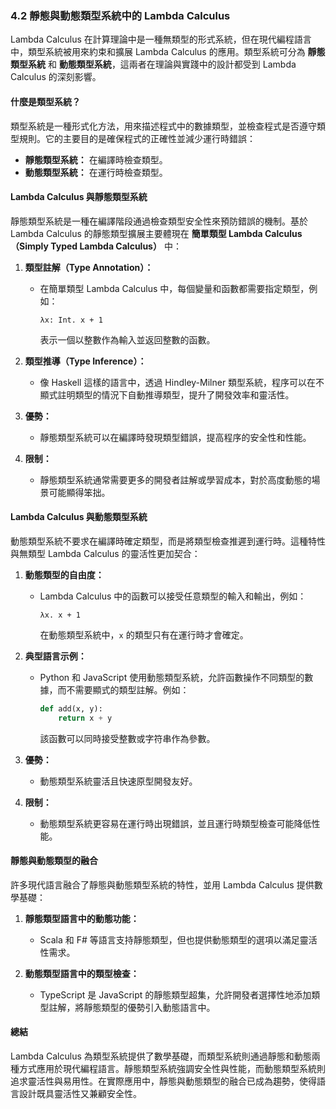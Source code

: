 ### 4.2 靜態與動態類型系統中的 Lambda Calculus  

Lambda Calculus 在計算理論中是一種無類型的形式系統，但在現代編程語言中，類型系統被用來約束和擴展 Lambda Calculus 的應用。類型系統可分為 **靜態類型系統** 和 **動態類型系統**，這兩者在理論與實踐中的設計都受到 Lambda Calculus 的深刻影響。  

#### 什麼是類型系統？  

類型系統是一種形式化方法，用來描述程式中的數據類型，並檢查程式是否遵守類型規則。它的主要目的是確保程式的正確性並減少運行時錯誤：  

- **靜態類型系統：** 在編譯時檢查類型。  
- **動態類型系統：** 在運行時檢查類型。  

#### Lambda Calculus 與靜態類型系統  

靜態類型系統是一種在編譯階段通過檢查類型安全性來預防錯誤的機制。基於 Lambda Calculus 的靜態類型擴展主要體現在 **簡單類型 Lambda Calculus（Simply Typed Lambda Calculus）** 中：  

1. **類型註解（Type Annotation）：**  
   - 在簡單類型 Lambda Calculus 中，每個變量和函數都需要指定類型，例如：  
     ```  
     λx: Int. x + 1  
     ```  
     表示一個以整數作為輸入並返回整數的函數。  

2. **類型推導（Type Inference）：**  
   - 像 Haskell 這樣的語言中，透過 Hindley-Milner 類型系統，程序可以在不顯式註明類型的情況下自動推導類型，提升了開發效率和靈活性。  

3. **優勢：**  
   - 靜態類型系統可以在編譯時發現類型錯誤，提高程序的安全性和性能。  

4. **限制：**  
   - 靜態類型系統通常需要更多的開發者註解或學習成本，對於高度動態的場景可能顯得笨拙。  

#### Lambda Calculus 與動態類型系統  

動態類型系統不要求在編譯時確定類型，而是將類型檢查推遲到運行時。這種特性與無類型 Lambda Calculus 的靈活性更加契合：  

1. **動態類型的自由度：**  
   - Lambda Calculus 中的函數可以接受任意類型的輸入和輸出，例如：  
     ```  
     λx. x + 1  
     ```  
     在動態類型系統中，`x` 的類型只有在運行時才會確定。  

2. **典型語言示例：**  
   - Python 和 JavaScript 使用動態類型系統，允許函數操作不同類型的數據，而不需要顯式的類型註解。例如：  
     ```python  
     def add(x, y):  
         return x + y  
     ```  
     該函數可以同時接受整數或字符串作為參數。  

3. **優勢：**  
   - 動態類型系統靈活且快速原型開發友好。  

4. **限制：**  
   - 動態類型系統更容易在運行時出現錯誤，並且運行時類型檢查可能降低性能。  

#### 靜態與動態類型的融合  

許多現代語言融合了靜態與動態類型系統的特性，並用 Lambda Calculus 提供數學基礎：  

1. **靜態類型語言中的動態功能：**  
   - Scala 和 F# 等語言支持靜態類型，但也提供動態類型的選項以滿足靈活性需求。  

2. **動態類型語言中的類型檢查：**  
   - TypeScript 是 JavaScript 的靜態類型超集，允許開發者選擇性地添加類型註解，將靜態類型的優勢引入動態語言中。  

#### 總結  

Lambda Calculus 為類型系統提供了數學基礎，而類型系統則通過靜態和動態兩種方式應用於現代編程語言。靜態類型系統強調安全性與性能，而動態類型系統則追求靈活性與易用性。在實際應用中，靜態與動態類型的融合已成為趨勢，使得語言設計既具靈活性又兼顧安全性。